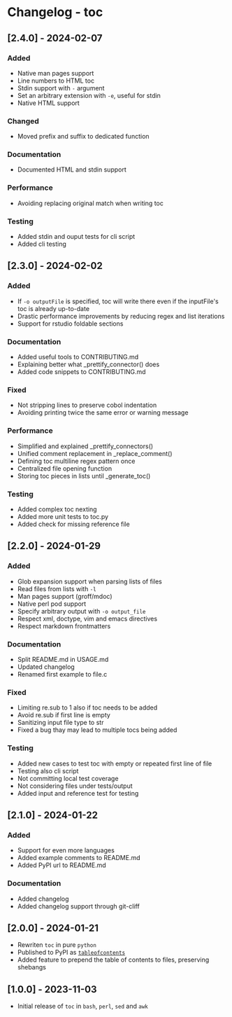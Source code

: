 <!--
// ┌───────────────────────────────────────────────────────────────┐
// │ Contents of CHANGELOG.md                                      │
// ├───────────────────────────────────────────────────────────────┘
// │
// ├──┐Changelog - toc
// │  ├──┐[2.4.0] - 2024-02-07
// │  │  ├── Added
// │  │  ├── Changed
// │  │  ├── Documentation
// │  │  ├── Performance
// │  │  └── Testing
// │  ├──┐[2.3.0] - 2024-02-02
// │  │  ├── Added
// │  │  ├── Documentation
// │  │  ├── Fixed
// │  │  ├── Performance
// │  │  └── Testing
// │  ├──┐[2.2.0] - 2024-01-29
// │  │  ├── Added
// │  │  ├── Documentation
// │  │  ├── Fixed
// │  │  └── Testing
// │  ├──┐[2.1.0] - 2024-01-22
// │  │  ├── Added
// │  │  └── Documentation
// │  ├── [2.0.0] - 2024-01-21
// │  └── [1.0.0] - 2023-11-03
// │
// └───────────────────────────────────────────────────────────────
-->

# Changelog - toc

## [2.4.0] - 2024-02-07
### Added

- Native man pages support
- Line numbers to HTML toc
- Stdin support with `-` argument
- Set an arbitrary extension with `-e`, useful for stdin
- Native HTML support

### Changed

- Moved prefix and suffix to dedicated function

### Documentation

- Documented HTML and stdin support

### Performance

- Avoiding replacing original match when writing toc

### Testing

- Added stdin and ouput tests for cli script
- Added cli testing

## [2.3.0] - 2024-02-02
### Added

- If `-o outputFile` is specified, toc will write there even if the inputFile's toc is already up-to-date
- Drastic performance improvements by reducing regex and list iterations
- Support for rstudio foldable sections

### Documentation

- Added useful tools to CONTRIBUTING.md
- Explaining better what _prettify_connector() does
- Added code snippets to CONTRIBUTING.md

### Fixed

- Not stripping lines to preserve cobol indentation
- Avoiding printing twice the same error or warning message

### Performance

- Simplified and explained _prettify_connectors()
- Unified comment replacement in _replace_comment()
- Defining toc multiline regex pattern once
- Centralized file opening function
- Storing toc pieces in lists until _generate_toc()

### Testing

- Added complex toc nexting
- Added more unit tests to toc.py
- Added check for missing reference file

## [2.2.0] - 2024-01-29
### Added

- Glob expansion support when parsing lists of files
- Read files from lists with `-l`
- Man pages support (groff/mdoc)
- Native perl pod support
- Specify arbitrary output with `-o output_file`
- Respect xml, doctype, vim and emacs directives
- Respect markdown frontmatters

### Documentation

- Split README.md in USAGE.md
- Updated changelog
- Renamed first example to file.c

### Fixed

- Limiting re.sub to 1 also if toc needs to be added
- Avoid re.sub if first line is empty
- Sanitizing input file type to str
- Fixed a bug thay may lead to multiple tocs being added

### Testing

- Added new cases to test toc with empty or repeated first line of file
- Testing also cli script
- Not committing local test coverage
- Not considering files under tests/output
- Added input and reference test for testing

## [2.1.0] - 2024-01-22
### Added

- Support for even more languages
- Added example comments to README.md
- Added PyPI url to README.md

### Documentation

- Added changelog
- Added changelog support through git-cliff

## [2.0.0] - 2024-01-21

- Rewriten `toc` in pure `python`
- Published to PyPI as [`tableofcontents`](https://pypi.org/project/tableofcontents)
- Added feature to prepend the table of contents to files, preserving shebangs

## [1.0.0] - 2023-11-03

- Initial release of `toc` in `bash`, `perl`, `sed` and `awk`
